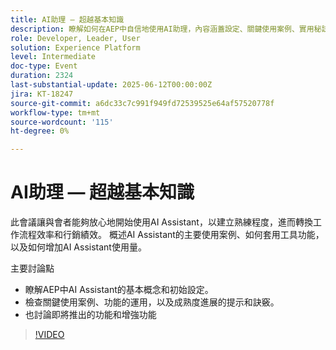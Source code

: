 ```yaml
---
title: AI助理 — 超越基本知識
description: 瞭解如何在AEP中自信地使用AI助理，內容涵蓋設定、關鍵使用案例、實用秘訣和即將推出的功能，以提升工作流程效率和行銷影響。
role: Developer, Leader, User
solution: Experience Platform
level: Intermediate
doc-type: Event
duration: 2324
last-substantial-update: 2025-06-12T00:00:00Z
jira: KT-18247
source-git-commit: a6dc33c7c991f949fd72539525e64af57520778f
workflow-type: tm+mt
source-wordcount: '115'
ht-degree: 0%

---
```



# AI助理 — 超越基本知識

此會議讓與會者能夠放心地開始使用AI Assistant，以建立熟練程度，進而轉換工作流程效率和行銷績效。 概述AI Assistant的主要使用案例、如何套用工具功能，以及如何增加AI Assistant使用量。

主要討論點

* 瞭解AEP中AI Assistant的基本概念和初始設定。
* 檢查關鍵使用案例、功能的運用，以及成熟度進展的提示和訣竅。
* 也討論即將推出的功能和增強功能

>[!VIDEO](https://video.tv.adobe.com/v/3463357/?learn=on&enablevpops)
